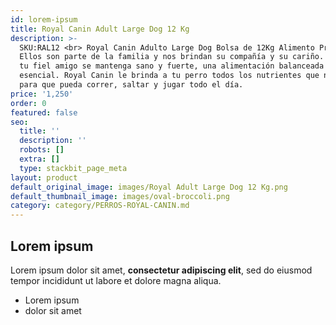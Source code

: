 ```yaml
---
id: lorem-ipsum
title: Royal Canin Adult Large Dog 12 Kg
description: >-
  SKU:RAL12 <br> Royal Canin Adulto Large Dog Bolsa de 12Kg Alimento Premium.
  Ellos son parte de la familia y nos brindan su compañía y su cariño. Para que
  tu fiel amigo se mantenga sano y fuerte, una alimentación balanceada es
  esencial. Royal Canin le brinda a tu perro todos los nutrientes que necesita
  para que pueda correr, saltar y jugar todo el día.
price: '1,250'
order: 0
featured: false
seo:
  title: ''
  description: ''
  robots: []
  extra: []
  type: stackbit_page_meta
layout: product
default_original_image: images/Royal Adult Large Dog 12 Kg.png
default_thumbnail_image: images/oval-broccoli.png
category: category/PERROS-ROYAL-CANIN.md
---
```

## Lorem ipsum

Lorem ipsum dolor sit amet, **consectetur adipiscing elit**, sed do eiusmod tempor incididunt ut labore et dolore magna aliqua.

- Lorem ipsum
- dolor sit amet